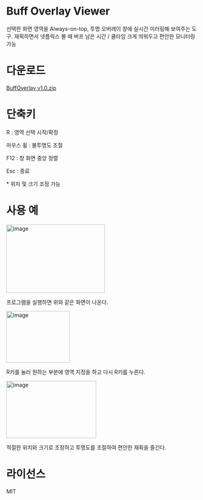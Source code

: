 # Buff Overlay Viewer

선택한 화면 영역을 Always-on-top, 투명 오버레이 창에 실시간 미러링해 보여주는 도구.
재획하면서 넷플릭스 볼 때 버프 남은 시간 / 쿨타임 크게 띄워두고 편안한 모니터링 가능

# 다운로드
[BuffOverlay v1.0.zip](https://github.com/user-attachments/files/21803045/BuffOverlay.v1.0.zip)

# 단축키

R : 영역 선택 시작/확정

마우스 휠 : 불투명도 조절

F12 : 창 화면 중앙 정렬

Esc : 종료

\* 위치 및 크기 조정 가능

# 사용 예

<img width="260" height="180" alt="image" src="https://github.com/user-attachments/assets/e6cf33cf-ab6d-4096-9ddd-d4d795fc9329" />

프로그램을 실행하면 위와 같은 화면이 나온다.


<img width="167" height="136" alt="image" src="https://github.com/user-attachments/assets/5154dbae-63bb-4a02-bb55-c41b8cdd7b2e" />

R키를 눌러 원하는 부분에 영역 지정을 하고 다시 R키를 누른다.

<img width="237" height="151" alt="image" src="https://github.com/user-attachments/assets/6ae56770-28c9-44bf-ad05-2717f8aa4de9" />

적절한 위치와 크기로 조정하고 투명도를 조절하여 편안한 재획을 즐긴다.



# 라이선스

MIT
